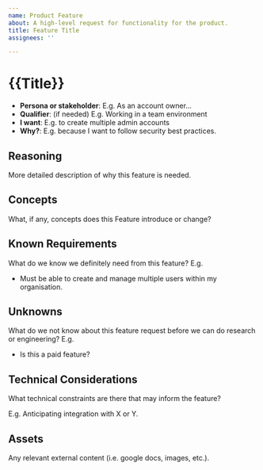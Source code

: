 ```yaml
---
name: Product Feature
about: A high-level request for functionality for the product.
title: Feature Title
assignees: ''

---
```


# {{Title}}

- **Persona or stakeholder**: E.g. As an account owner...
- **Qualifier**: (if needed) E.g. Working in a team environment
- **I want**: E.g. to create multiple admin accounts
- **Why?**: E.g. because I want to follow security best practices.

## Reasoning

More detailed description of why this feature is needed.

## Concepts

What, if any, concepts does this Feature introduce or change?

## Known Requirements

What do we know we definitely need from this feature? E.g.

- Must be able to create and manage multiple users within my organisation.

## Unknowns

What do we not know about this feature request before we can do research or engineering? E.g.

- Is this a paid feature?

## Technical Considerations

What technical constraints are there that may inform the feature?

E.g. Anticipating integration with X or Y.

## Assets

Any relevant external content (i.e. google docs, images, etc.).
